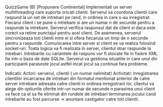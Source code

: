 QuizzGame (B) [Propunere Continental]
Implementati un server multithreading care suporta oricati clienti. Serverul va coordona clientii care raspund la un set de intrebari pe rand, in ordinea in care s-au inregistrat. Fiecarui client i se pune o intrebare si are un numar n de secunde pentru a raspunde la intrebare. Serverul verifica raspunsul dat de client si daca este corect va retine punctajul pentru acel client. De asemenea, serverul sincronizeaza toti clienti intre ei si ofera fiecaruia un timp de n secunde pentru a raspunde. Comunicarea intre server si client se va realiza folosind socket-uri. Toata logica va fi realizata in server, clientul doar raspunde la intrebari. Intrebarile cu variantele de raspuns vor fi stocate fie in fisiere XML fie intr-o baza de date SQLite. Serverul va gestiona situatiile in care unul din participanti paraseste jocul astfel incat jocul sa continue fara probleme.

Indicatii:
Actori: serverul, clientii ( un numar nelimitat)
Activitati:
inregistrarea clientilor
incarcarea de intrebari din formatul mentionat anterior de catre server
intrebare adresata catre clienti in ordinea inregistrarii lor, clientul va alege din optiunile oferite intr-un numar de secunde n
parasirea unui client va face ca el sa fie eliminat din rundele de intrebari
terminarea jocului cand intrebarile au fost parcurse -> anuntare castigator catre toti clientii.
